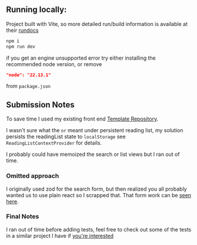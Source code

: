 ## Running locally:

Project built with Vite, so more detailed run/build information is available at their [rundocs](https://vite.dev/guide/)

```bash
npm i
npm run dev
```

if you get an engine unsupported error try either installing the recommended node version, or remove

```json
"node": "22.13.1"
```

from `package.json`

## Submission Notes

To save time I used my existing front end [Template Repository](https://github.com/github-bdem/vite-react-tailwind-project-template).

I wasn't sure what the `or` meant under persistent reading list, my solution persists the readingList state to `localStorage` see `ReadingListContextProvider` for details.

I probably could have memoized the search or list views but I ran out of time.

### Omitted approach

I originally used zod for the search form, but then realized you all probably wanted us to use plain react so I scrapped that. That form work can be [seen here](https://github.com/github-bdem/BookBuddy/blob/oops-used-zod/src/pages/Search.tsx).

### Final Notes

I ran out of time before adding tests, feel free to check out some of the tests in a similar project I have if [you're interested](https://https://github.com/github-bdem/food-roulette/blob/main/src/components/ResultsSidebar/tests/ResultsSidebar.test.tsx)
